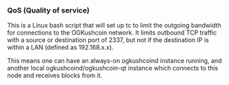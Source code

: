 ### QoS (Quality of service) ###

This is a Linux bash script that will set up tc to limit the outgoing bandwidth for connections to the OGKushcoin network. It limits outbound TCP traffic with a source or destination port of 2337, but not if the destination IP is within a LAN (defined as 192.168.x.x).

This means one can have an always-on ogkushcoind instance running, and another local ogkushcoind/ogkushcoin-qt instance which connects to this node and receives blocks from it.
